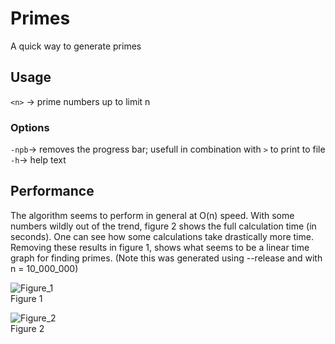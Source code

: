 # Primes
A quick way to generate primes


## Usage
`<n>` -> prime numbers up to limit n
### Options 
`-npb`-> removes the progress bar; usefull in combination with `>` to print to file
\
`-h`-> help text

## Performance

The algorithm seems to perform in general at O(n) speed. With some numbers wildly out of the trend, figure 2 shows the full calculation time (in seconds). One can see how some calculations take drastically more time. Removing these results in figure 1, shows what seems to be a linear time graph for finding primes. (Note this was generated using --release and with n = 10_000_000)

![Figure_1](https://user-images.githubusercontent.com/84490604/196062670-9174520b-aca6-4749-a517-b0d285007088.png)
\
Figure 1

![Figure_2](https://user-images.githubusercontent.com/84490604/196062600-81317ac3-ef41-4ce8-ab64-0d5b521b3578.png)
\
Figure 2

